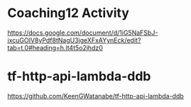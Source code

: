 # Coaching12 Activity
https://docs.google.com/document/d/1iG5NaFSbJ-ixcuGOIV8yPdf8tNagU3jgeXFxAYynEck/edit?tab=t.0#heading=h.lt4t5o2jhdz0

# tf-http-api-lambda-ddb
https://github.com/KeenGWatanabe/tf-http-api-lambda-ddb